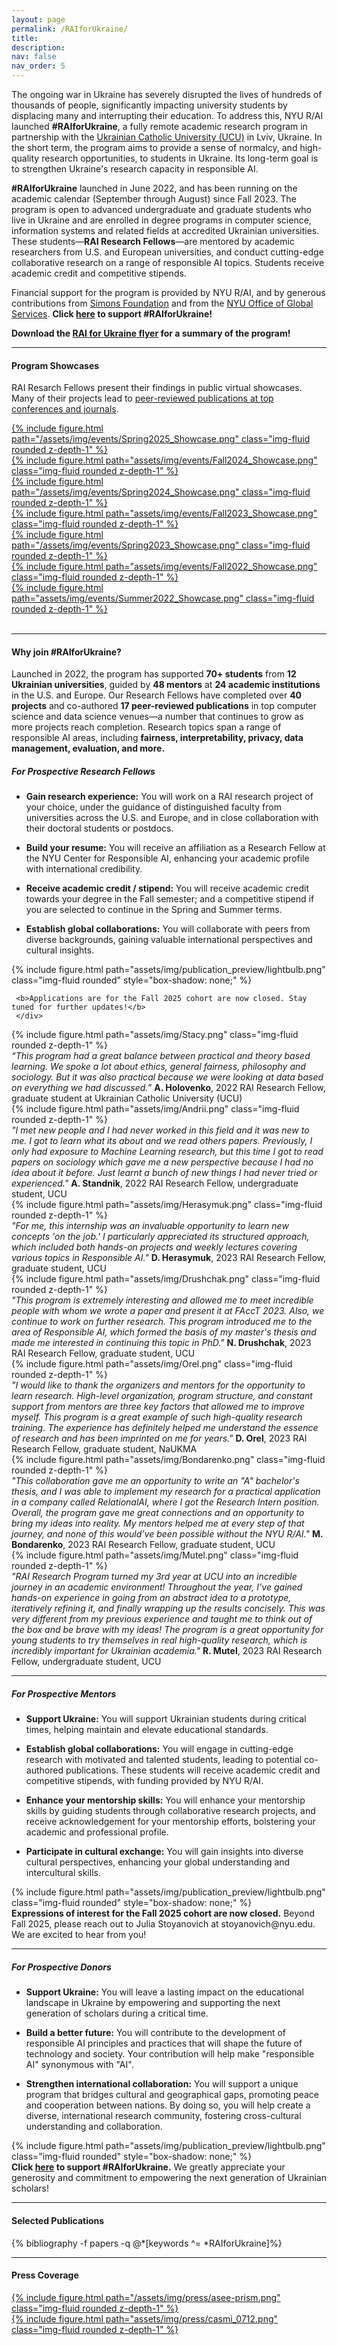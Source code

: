 ```yaml
---
layout: page
permalink: /RAIforUkraine/
title:
description:
nav: false
nav_order: 5
---
```


<div id="banner-other" style="background-image: url('{{ "/assets/img/banner/RAIforUkraine_Banner.png" | relative_url }}');"></div>

<!-- <h4 class="category" id="collaboration">#RAIforUkraine: Responsible AI Research for Ukrainian Scholars</h4> -->

The ongoing war in Ukraine has severely disrupted the lives of
hundreds of thousands of people, significantly impacting university
students by displacing many and interrupting their education.  To
address this, NYU R/AI launched **\#RAIforUkraine**, a fully remote
academic research program in partnership with the <a
href="https://ucu.edu.ua/en/">Ukrainian Catholic University (UCU)</a>
in Lviv, Ukraine.  In the short term, the program aims to provide a
sense of normalcy, and high-quality research opportunities, to
students in Ukraine.  Its long-term goal is to strengthen Ukraine's
research capacity in responsible AI.

**#RAIforUkraine** launched in June 2022, and has been running on the
academic calendar (September through August) since Fall 2023.  The
program is open to advanced undergraduate and graduate students who live in
Ukraine and are enrolled in degree programs in computer science,
information systems and related fields at accredited Ukrainian
universities.  These students—**RAI Research Fellows**—are
mentored by academic researchers from U.S. and European universities,
and conduct cutting-edge collaborative research on a range of
responsible AI topics.  Students receive academic credit and
competitive stipends.

Financial support for the program is provided by NYU R/AI, and by
generous contributions from [Simons
Foundation](https://www.simonsfoundation.org/) and from the [NYU Office of
Global
Services](https://www.nyu.edu/about/leadership-university-administration/office-of-the-president/office-of-the-provost/university-life/office-of-studentaffairs/office-of-global-services.html). **Click <a href="https://www.givecampus.com/campaigns/25654/donations/new?designation=thecenterforresponsibleai">here</a> to support #RAIforUkraine!**

**Download the [RAI for Ukraine flyer](/assets/pdf/RAIforUkraineFlyerVJul29.pdf) for a summary of the program!**
<hr>

<h4 class="category" id="showcases">Program Showcases</h4>

RAI Resarch Fellows present their findings in
public virtual showcases. Many of their projects lead to
[peer-reviewed publications at top conferences and journals](/RAIforUkraine/#publications).


<div class="container">
  <div class="row mt-3">
    <div class="col-sm mt-3 mt-md-0">
      <a href="https://www.youtube.com/watch?v=ohjggulSOkI">
      {% include figure.html path="/assets/img/events/Spring2025_Showcase.png" class="img-fluid rounded z-depth-1" %}
      </a>
    </div>
    <div class="col-sm mt-3 mt-md-0">
      <a href="https://www.youtube.com/watch?v=nt7rcNUyoJs">
      {% include figure.html path="assets/img/events/Fall2024_Showcase.png" class="img-fluid rounded z-depth-1" %}
      </a>
    </div>
    <div>
    </div>
  </div>
  <div class="row mt-3">
    <div class="col-sm mt-3 mt-md-0">
    <a href="https://youtu.be/r7tBBcO1JIM">
    {% include figure.html path="/assets/img/events/Spring2024_Showcase.png" class="img-fluid rounded z-depth-1" %}
    </a>
    </div>
    <div class="col-sm mt-3 mt-md-0">
    <a href="https://youtu.be/BrnVgvP-vp0">
    {% include figure.html path="assets/img/events/Fall2023_Showcase.png" class="img-fluid rounded z-depth-1" %}
    </a>
    </div>
    </div>
  <div class="row mt-3">
    <div class="col-sm mt-3 mt-md-0">
    <a href="https://youtu.be/GGO_JL5QUPg">
    {% include figure.html path="/assets/img/events/Spring2023_Showcase.png" class="img-fluid rounded z-depth-1" %}
    </a>
    </div>
    <div class="col-sm mt-3 mt-md-0">
    <a href="https://youtu.be/27NXbZsmy1I">
    {% include figure.html path="assets/img/events/Fall2022_Showcase.png" class="img-fluid rounded z-depth-1" %}
    </a>
    </div>
    </div>
  <div class="row mt-3">
    <div class="col-sm mt-3 mt-md-0">
    <a href="https://youtu.be/hM4eRWO5DNI">
    {% include figure.html path="assets/img/events/Summer2022_Showcase.png" class="img-fluid rounded z-depth-1" %}
    </a>
    </div>
    <div class="col-sm mt-3 mt-md-0">
    &nbsp;
    </div>
  </div>
</div>

<hr>

<h4 class="category" id="apply">Why join #RAIforUkraine?</h4>

Launched in 2022, the program has supported **70+ students** from **12 Ukrainian universities**, guided by **48 mentors** at **24 academic institutions** in the U.S. and Europe. Our Research Fellows have completed over **40 projects** and co-authored **17 peer-reviewed publications** in top computer science and data science venues—a number that continues to grow as more projects reach completion. Research topics span a range of responsible AI areas, including **fairness, interpretability, privacy, data management, evaluation, and more.**

<h5 class="category" id="students">For Prospective Research Fellows</h5>

- **Gain research experience:** You will work on a RAI research project of
your choice, under the guidance of distinguished faculty from
universities across the U.S. and Europe, and in close collaboration with
their doctoral students or postdocs.

- **Build your resume:** You will receive an affiliation as a Research
Fellow at the NYU Center for Responsible AI, enhancing your academic
profile with international credibility.  

- **Receive academic credit / stipend:** You will receive academic
credit towards your degree in the Fall semester; and a competitive
stipend if you are selected to continue in the Spring and Summer
terms.

- **Establish global collaborations:** You will collaborate with peers
from diverse backgrounds, gaining valuable international perspectives
and cultural insights.

<div class="container">
  <div class="row mt-3">
    <div class="col-sm-2 mt-3 mt-md-0"> 
      {% include figure.html path="assets/img/publication_preview/lightbulb.png" class="img-fluid rounded" style="box-shadow: none;" %}
    </div>
    <div class="col-sm-10 mt-3 mt-md-0">

     <b>Applications are for the Fall 2025 cohort are now closed. Stay tuned for further updates!</b> 
     </div>
  </div>
</div> 

<div class="container">
  <div class="row mt-3">
    <div class="col-sm-4 mt-3 mt-md-0">
    {% include figure.html path="assets/img/Stacy.png" class="img-fluid rounded z-depth-1" %}
    </div>
    <div class="col-sm-8 mt-3 mt-md-0">
    <i>“This program had a great balance between practical and theory based learning. We spoke a lot about ethics, general fairness, philosophy
and sociology. But it was also practical because we were looking at data based on everything we had discussed.”</i>
   <b>A. Holovenko</b>, 2022 RAI Research Fellow, graduate student at Ukrainian Catholic University (UCU)
    </div>
  </div>
  <div class="row mt-3">
    <div class="col-sm-4 mt-3 mt-md-0">
     {% include figure.html path="assets/img/Andrii.png" class="img-fluid rounded z-depth-1" %}
    </div>
   <div class="col-sm-8 mt-3 mt-md-0">
    <i>"I met new people and I had never worked in this field and it was new to me. I got to learn what its about and we read others papers. Previously, I only had exposure to Machine Learning research, but this time I got to read papers on sociology which gave me a new perspective because I had no idea about it before. Just learnt a bunch of new things I had never tried or experienced."</i>
    <b>A. Standnik</b>, 2022 RAI Research Fellow, undergraduate student, UCU
    </div>
  </div>
    <div class="row mt-3">
    <div class="col-sm-4 mt-3 mt-md-0">
     {% include figure.html path="assets/img/Herasymuk.png" class="img-fluid rounded z-depth-1" %}
    </div>
   <div class="col-sm-8 mt-3 mt-md-0">
    <i>"For me, this internship was an invaluable opportunity to learn new concepts 'on the job.' I particularly appreciated its structured approach, which included both hands-on projects and weekly lectures covering various topics in Responsible AI."</i>
    <b>D. Herasymuk</b>, 2023 RAI Research Fellow, graduate student, UCU
    </div>
  </div>
     <div class="row mt-3">
    <div class="col-sm-4 mt-3 mt-md-0">
     {% include figure.html path="assets/img/Drushchak.png" class="img-fluid rounded z-depth-1" %}
    </div>
   <div class="col-sm-8 mt-3 mt-md-0">
    <i>"This program is extremely interesting and allowed me to meet incredible people with whom we wrote a paper and present it at FAccT 2023. Also, we continue to work on further research. This program introduced me to the area of Responsible AI, which formed the basis of my master's thesis and made me interested in continuing this topic in PhD."</i>
    <b>N. Drushchak</b>, 2023 RAI Research Fellow, graduate student, UCU
    </div>
  </div>
     <div class="row mt-3">
    <div class="col-sm-4 mt-3 mt-md-0">
     {% include figure.html path="assets/img/Orel.png" class="img-fluid rounded z-depth-1" %}
    </div>
   <div class="col-sm-8 mt-3 mt-md-0">
    <i>"I would like to thank the organizers and mentors for the opportunity to learn research. High-level organization, program structure, and constant support from mentors are three key factors that allowed me to improve myself. This program is a great example of such high-quality research training. The experience has definitely helped me understand the essence of research and has been imprinted on me for years."</i>
    <b>D. Orel</b>, 2023 RAI Research Fellow, graduate student, NaUKMA
    </div>
  </div>
     <div class="row mt-3">
    <div class="col-sm-4 mt-3 mt-md-0">
     {% include figure.html path="assets/img/Bondarenko.png" class="img-fluid rounded z-depth-1" %}
    </div>
   <div class="col-sm-8 mt-3 mt-md-0">
    <i>"This collaboration gave me an opportunity to write an "A" bachelor's thesis, and I was able to implement my research for a practical application in a company called RelationalAI, where I got the Research Intern position. Overall, the program gave me great connections and an opportunity to bring my ideas into reality. My mentors helped me at every step of that journey, and none of this would’ve been possible without the NYU R/AI."</i>
    <b>M. Bondarenko</b>, 2023 RAI Research Fellow, graduate student, UCU
    </div>
  </div>
     <div class="row mt-3">
    <div class="col-sm-4 mt-3 mt-md-0">
     {% include figure.html path="assets/img/Mutel.png" class="img-fluid rounded z-depth-1" %}
    </div>
   <div class="col-sm-8 mt-3 mt-md-0">
    <i>"RAI Research Program turned my 3rd year at UCU into an incredible journey in an academic environment! Throughout the year, I’ve gained hands-on experience in going from an abstract idea to a prototype, iteratively refining it, and finally wrapping up the results concisely. This was very different from my previous experience and taught me to think out of the box and be brave with my ideas! The program is a great opportunity for young students to try themselves in real high-quality research, which is incredibly important for Ukrainian academia."</i>
    <b>R. Mutel</b>, 2023 RAI Research Fellow, undergraduate student, UCU
    </div>  
</div>
</div>

<hr>

<h5 class="category" id="mentors">For Prospective Mentors</h5>

- **Support Ukraine:** You will support Ukrainian students during
critical times, helping maintain and elevate educational standards.

- **Establish global collaborations:** You will engage in cutting-edge
    research with motivated and talented students, leading to
    potential co-authored publications.  These students will receive
    academic credit and competitive stipends, with funding provided by
    NYU R/AI.

- **Enhance your mentorship skills:** You will enhance your mentorship
skills by guiding students through collaborative research projects,
and receive acknowledgement for your mentorship efforts, bolstering
your academic and professional profile.

- **Participate in cultural exchange:** You will gain insights into
    diverse cultural perspectives, enhancing your global understanding
    and intercultural skills.



<div class="container">
  <div class="row mt-3">
    <div class="col-sm-2 mt-3 mt-md-0">
      {% include figure.html path="assets/img/publication_preview/lightbulb.png" class="img-fluid rounded" style="box-shadow: none;" %}
    </div>
    <div class="col-sm-10 mt-3 mt-md-0">
    <b>Expressions of interest for the Fall 2025 cohort are now closed.</b> Beyond Fall 2025, please reach out to Julia Stoyanovich at stoyanovich@nyu.edu. We are excited to hear from you!
    </div>
  </div>
</div>

<hr>

<h5 class="category" id="donors">For Prospective Donors</h5>

- **Support Ukraine:** You will leave a lasting impact on the
    educational landscape in Ukraine by empowering and supporting the
    next generation of scholars during a critical time.

- **Build a better future:** You will contribute to the development of
    responsible AI principles and practices that will shape the future
    of technology and society.  Your contribution will help make
    "responsible AI" synonymous with "AI".

- **Strengthen international collaboration:** You will support a
    unique program that bridges cultural and geographical gaps,
    promoting peace and cooperation between nations.  By doing so, you
    will help create a diverse, international research community,
    fostering cross-cultural understanding and collaboration.


<div class="container">
  <div class="row mt-3">
    <div class="col-sm-2 mt-3 mt-md-0">
      {% include figure.html path="assets/img/publication_preview/lightbulb.png" class="img-fluid rounded" style="box-shadow: none;" %}
    </div>
    <div class="col-sm-10 mt-3 mt-md-0">
    <b>Click <a href="https://www.givecampus.com/campaigns/25654/donations/new?designation=thecenterforresponsibleai">here</a>
    to support #RAIforUkraine.</b>  We greatly appreciate your generosity and commitment to empowering the next generation of Ukrainian scholars!
    </div>
  </div>
</div>

<hr>

<!-- <h4 class="category" id="projects">Selected Projects</h4> -->

<h4 class="category" id="publications">Selected Publications</h4>

<div class="publications">
{% bibliography -f papers -q @*[keywords ^= *RAIforUkraine]%}
</div>

<hr>

<h4 class="category" id="press">Press Coverage</h4>

<div class="container">
  <div class="row mt-3">
    <div class="col-sm mt-3 mt-md-0">
    <a href="/assets/pdf/FriendsInDeed.pdf">
    {% include figure.html path="/assets/img/press/asee-prism.png" class="img-fluid rounded z-depth-1" %}
    </a>
    </div>
    <div class="col-sm mt-3 mt-md-0">
    <a href="https://casmi.northwestern.edu/news/articles/2023/resilience-in-the-face-of-war-ukrainian-researchers-investigate-ai-fairness.html">
    {% include figure.html path="assets/img/press/casmi_0712.png" class="img-fluid rounded z-depth-1" %}
    </a>
    </div>
  </div>
</div>

